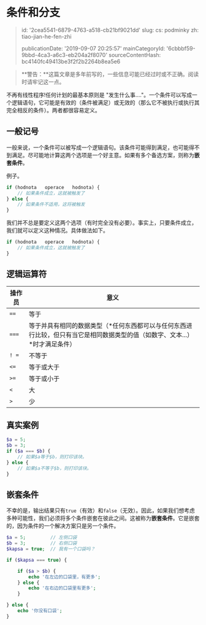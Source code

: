 条件和分支
=====

> id: '2cea5541-6879-4763-a518-cb21bf9021dd'
> slug:
> 	cs: podminky
> 	zh: tiao-jian-he-fen-zhi
> 
> publicationDate: '2019-09-07 20:25:57'
> mainCategoryId: '6cbbbf59-9bbd-4ca3-a6c3-eb204a2f8070'
> sourceContentHash: bc4140fc49413be3f2f2b2264b8ea5e6

> **警告：**这篇文章是多年前写的，一些信息可能已经过时或不正确。阅读时请牢记这一点。

不再有线性程序!任何计划的最基本原则是 "发生什么事...."。一个条件可以写成一个逻辑语句，它可能是有效的（条件被满足）或无效的（那么它不被执行或执行其完全相反的条件）。两者都很容易定义。

一般记号
------------

一般来说，一个条件可以被写成一个逻辑语句。该条件可能得到满足，也可能得不到满足。尽可能地计算这两个选项是一个好主意。如果有多个备选方案，则称为**嵌套条件**。

例子。

```php
if (hodnota   operace   hodnota) {
	// 如果条件成立，这就被触发了
} else {
	// 如果条件不适用，这将被触发
}
```

我们并不总是要定义这两个选项（有时完全没有必要）。事实上，只要条件成立，我们就可以定义这种情况。具体做法如下。

```php
if (hodnota   operace   hodnota) {
	// 如果条件成立，这就被触发了
}
```

逻辑运算符
--------------------------

| 操作员 | 意义
|----------|---------
| `==` | 等于
| `===` | 等于并具有相同的数据类型（*任何东西都可以与任何东西进行比较，但只有当它是相同数据类型的值（如数字、文本...）*时才满足条件）
| `! =` | 不等于
| `<=` | 等于或大于
| `>=` | 等于或小于
| `<` | 大
| `>` | 少

真实案例
--------------------------

```php
$a = 5;
$b = 3;
if ($a === $b) {
	// 如果$a等于$b，则打印该块。
} else {
	// 如果$a不等于$b，则打印该块。
}
```

嵌套条件
--------------------------

不幸的是，输出结果只有`true`（有效）和`false`（无效）。因此，如果我们想考虑多种可能性，我们必须将多个条件嵌套在彼此之间。这被称为**嵌套条件**。它是嵌套的，因为条件的一个解决方案只是另一个条件。

```php
$a = 5;         // 左侧口袋
$b = 3;         // 右侧口袋
$kapsa = true;  // 我有一个口袋吗？

if ($kapsa === true) {

	if ($a > $b) {
		echo '在左边的口袋里，有更多';
	} else {
		echo '在右边的口袋里有更多';
	}

} else {
	echo '你没有口袋';
}
```
